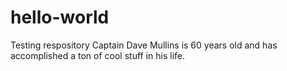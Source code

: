 # hello-world
Testing respository
Captain Dave Mullins is 60 years old and has accomplished a ton of cool stuff in his life.
